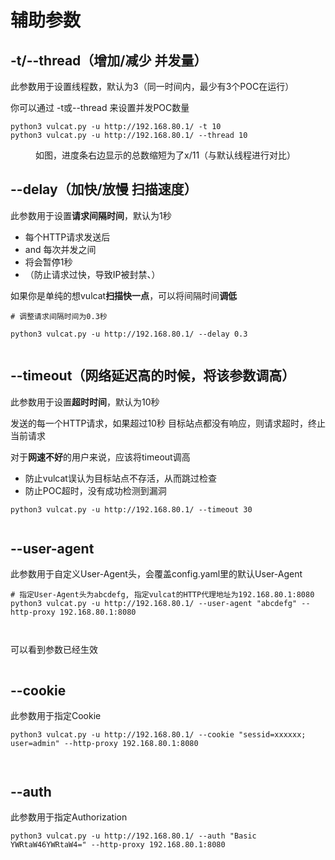 # 辅助参数

## -t/--thread（增加/减少 并发量）

此参数用于设置线程数，默认为3（同一时间内，最少有3个POC在运行）

你可以通过 -t或--thread 来设置并发POC数量

```
python3 vulcat.py -u http://192.168.80.1/ -t 10
python3 vulcat.py -u http://192.168.80.1/ --thread 10
```

<figure>如图，进度条右边显示的总数缩短为了x/11（与默认线程进行对比）<img src="https://cdn.staticaly.com/gh/clincat/blog-imgs@main/hub/static/imgs/usage/thread.png" alt=""><figcaption></figcaption></figure>

## --delay（加快/放慢 扫描速度）

此参数用于设置**请求间隔时间**，默认为1秒
* 每个HTTP请求发送后
* and 每次并发之间
* 将会暂停1秒
* （防止请求过快，导致IP被封禁、）

如果你是单纯的想vulcat**扫描快一点**，可以将间隔时间**调低**

```
# 调整请求间隔时间为0.3秒

python3 vulcat.py -u http://192.168.80.1/ --delay 0.3
```

<figure><img src="https://cdn.staticaly.com/gh/clincat/blog-imgs@main/hub/static/imgs/usage/delay.png" alt=""><figcaption></figcaption></figure>

## --timeout（网络延迟高的时候，将该参数调高）

此参数用于设置**超时时间**，默认为10秒

发送的每一个HTTP请求，如果超过10秒 目标站点都没有响应，则请求超时，终止当前请求

对于**网速不好**的用户来说，应该将timeout调高
* 防止vulcat误认为目标站点不存活，从而跳过检查
* 防止POC超时，没有成功检测到漏洞

```
python3 vulcat.py -u http://192.168.80.1/ --timeout 30
```

<figure><img src="https://cdn.staticaly.com/gh/clincat/blog-imgs@main/hub/static/imgs/usage/timeout.png" alt=""><figcaption></figcaption></figure>

## --user-agent

此参数用于自定义User-Agent头，会覆盖config.yaml里的默认User-Agent

```
# 指定User-Agent头为abcdefg, 指定vulcat的HTTP代理地址为192.168.80.1:8080
python3 vulcat.py -u http://192.168.80.1/ --user-agent "abcdefg" --http-proxy 192.168.80.1:8080
```

<figure><img src="https://cdn.staticaly.com/gh/clincat/blog-imgs@main/hub/static/imgs/usage/useragent_01.png" alt=""><figcaption></figcaption></figure>

<figure><img src="https://cdn.staticaly.com/gh/clincat/blog-imgs@main/hub/static/imgs/usage/useragent_02.png" alt=""><figcaption></figcaption></figure>

可以看到参数已经生效

<figure><img src="https://cdn.staticaly.com/gh/clincat/blog-imgs@main/hub/static/imgs/usage/useragent_03.png" alt=""><figcaption></figcaption></figure>

## --cookie

此参数用于指定Cookie

```
python3 vulcat.py -u http://192.168.80.1/ --cookie "sessid=xxxxxx; user=admin" --http-proxy 192.168.80.1:8080
```

<figure><img src="https://cdn.staticaly.com/gh/clincat/blog-imgs@main/hub/static/imgs/usage/cookie_01.png" alt=""><figcaption></figcaption></figure>

<figure><img src="https://cdn.staticaly.com/gh/clincat/blog-imgs@main/hub/static/imgs/usage/cookie_02.png" alt=""><figcaption></figcaption></figure>

## --auth

此参数用于指定Authorization

```
python3 vulcat.py -u http://192.168.80.1/ --auth "Basic YWRtaW46YWRtaW4=" --http-proxy 192.168.80.1:8080
```

<figure><img src="https://cdn.staticaly.com/gh/clincat/blog-imgs@main/hub/static/imgs/usage/auth_01.png" alt=""><figcaption></figcaption></figure>

<figure><img src="https://cdn.staticaly.com/gh/clincat/blog-imgs@main/hub/static/imgs/usage/auth_02.png" alt=""><figcaption></figcaption></figure>
